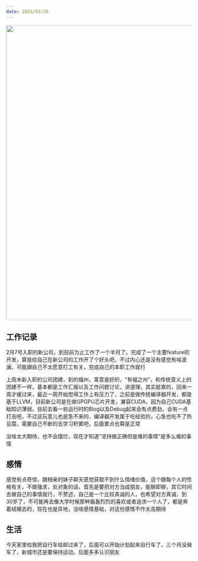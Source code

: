 ```yaml
---
date: 2025/03/20
---
```


<img src="/assets/02.jpg" width="800" />

## 工作记录

2月7号入职的新公司，到目前为止工作了一个半月了。完成了一个主要feature的开发，算是给自己在新公司的工作开了个好头吧，不过内心还是没有感觉有啥波澜，可能跟自己不太愿意打工有关，完成自己的本职工作就行

上周末新入职的公司团建，到的福州，寓意是好的，"有福之州"，和传统意义上的团建不一样，基本都是工作汇报以及工作问题讨论，讲道理，其实挺累的，回来一周才缓过来，最近一周开始觉得工作上有压力了，之前是做传统编译器开发，都是基于LLVM，目前新公司是在做GPGPU芯片开发，兼容CUDA，因为自己CUDA基础知识薄弱，目前去看一些运行时的Blog以及Debug起来会有点费劲，会有一点打击吧，不过这玩意儿也是急不来的，编译器开发属于吃经验的，心急也吃不了热豆腐，需要自己不断的去学习积累吧，后面累点也算是正常

没啥太大期待，也不会摆烂，现在才知道"坚持做正确但是难的事情"是多么难的事情

## 感情

感觉有点奇怪，跟相亲的妹子聊天感觉获取不到什么情绪价值，这个跟每个人的性格有关，不做强求，处对象的话，首先是要把对方当成朋友，能聊即聊，其它时间去做自己的事情就行，不赘述，自己是一个比较真诚的人，也希望对方真诚，到30岁了，不可能再去像大学时候那种轰轰烈烈的喜欢或者追求一个人了，都是奔着结婚去的，现在也是异地，没啥感情基础，对这份感情不作太高期待

## 生活

今天家里给我把自行车给邮过来了，后面可以开始计划起来自行车了，三个月没骑车了，新城市还是要保持运动，后面多多认识朋友
